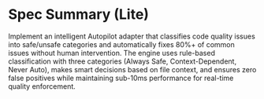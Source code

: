 # Spec Summary (Lite)

Implement an intelligent Autopilot adapter that classifies code quality issues
into safe/unsafe categories and automatically fixes 80%+ of common issues
without human intervention. The engine uses rule-based classification with three
categories (Always Safe, Context-Dependent, Never Auto), makes smart decisions
based on file context, and ensures zero false positives while maintaining
sub-10ms performance for real-time quality enforcement.
